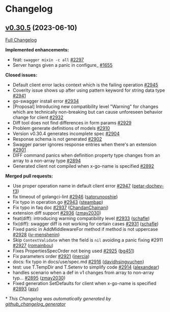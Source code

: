 # Changelog

## [v0.30.5](https://github.com/istforks/go-swagger/tree/v0.30.5) (2023-06-10)

[Full Changelog](https://github.com/istforks/go-swagger/compare/v0.30.4...v0.30.5)

**Implemented enhancements:**

- feat: `swagger mixin -c all` [\#2297](https://github.com/istforks/go-swagger/issues/2297)
- Server hangs given a panic in configure\_ [\#1655](https://github.com/istforks/go-swagger/issues/1655)

**Closed issues:**

- Default client error lacks context which is the failing operation [\#2945](https://github.com/istforks/go-swagger/issues/2945)
- Coverity issue shows up after using pattern keyword for string data type [\#2941](https://github.com/istforks/go-swagger/issues/2941)
- go-swagger install error [\#2934](https://github.com/istforks/go-swagger/issues/2934)
- \[Proposal\] Introducing new compatibility level "Warning" for changes which are technically non-breaking but can cause unforeseen behavior change for client [\#2932](https://github.com/istforks/go-swagger/issues/2932)
- Diff tool does not find differences in form params [\#2929](https://github.com/istforks/go-swagger/issues/2929)
- Problem generate definitions of models [\#2910](https://github.com/istforks/go-swagger/issues/2910)
- Version v0.30.4 generates incomplete spec [\#2904](https://github.com/istforks/go-swagger/issues/2904)
- Response schema is not generated [\#2902](https://github.com/istforks/go-swagger/issues/2902)
- Swagger parser ignores response entries when there's an extension [\#2901](https://github.com/istforks/go-swagger/issues/2901)
- DIFF command panics when definition property type changes from an array to a non-array type [\#2894](https://github.com/istforks/go-swagger/issues/2894)
- Generated client not compiled when x-go-name is specified [\#2892](https://github.com/istforks/go-swagger/issues/2892)

**Merged pull requests:**

- Use proper operation name in default client error [\#2947](https://github.com/istforks/go-swagger/pull/2947) ([petar-dochev-f3](https://github.com/petar-dochev-f3))
- fix timeout of golangci-lint [\#2946](https://github.com/istforks/go-swagger/pull/2946) ([satorunooshie](https://github.com/satorunooshie))
- Fix typo in operation.go [\#2943](https://github.com/istforks/go-swagger/pull/2943) ([steambap](https://github.com/steambap))
- Fix typo in faq doc [\#2937](https://github.com/istforks/go-swagger/pull/2937) ([ChandanChainani](https://github.com/ChandanChainani))
- extension diff support [\#2936](https://github.com/istforks/go-swagger/pull/2936) ([zmay2030](https://github.com/zmay2030))
- feat\(diff\): introducing warning compatibility level [\#2933](https://github.com/istforks/go-swagger/pull/2933) ([schafle](https://github.com/schafle))
- fix\(diff\): swagger diff is not working for certain cases  [\#2931](https://github.com/istforks/go-swagger/pull/2931) ([schafle](https://github.com/schafle))
- Fixed panic in AddMiddlewareFor method if method is not uppercase [\#2928](https://github.com/istforks/go-swagger/pull/2928) ([iv-menshenin](https://github.com/iv-menshenin))
- Skip `ContextValidate` when the field is `nil` avoiding a panic fixing \#2911 [\#2927](https://github.com/istforks/go-swagger/pull/2927) ([romainbou](https://github.com/romainbou))
- Fixes PropertiesSpecOrder not being used [\#2925](https://github.com/istforks/go-swagger/pull/2925) ([bg451](https://github.com/bg451))
- Fix parameters order [\#2921](https://github.com/istforks/go-swagger/pull/2921) ([inercia](https://github.com/inercia))
- docs: fix typo in docs/use/spec.md [\#2916](https://github.com/istforks/go-swagger/pull/2916) ([davidhsingyuchen](https://github.com/davidhsingyuchen))
- test: use T.TempDir and T.Setenv to simplify code [\#2914](https://github.com/istforks/go-swagger/pull/2914) ([alexandear](https://github.com/alexandear))
- handles scenario when a def in v1 changes from array to non-array typ… [\#2895](https://github.com/istforks/go-swagger/pull/2895) ([zmay2030](https://github.com/zmay2030))
- Fixed generation SetDefaults for client when x-go-name is specified [\#2893](https://github.com/istforks/go-swagger/pull/2893) ([asv](https://github.com/asv))



\* *This Changelog was automatically generated by [github_changelog_generator](https://github.com/github-changelog-generator/github-changelog-generator)*
